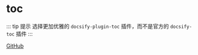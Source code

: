 # toc

::: tip 提示
选择更加优雅的 `docsify-plugin-toc` 插件，而不是官方的 `docsify-toc` 插件
:::

[GitHub](https://github.com/justintien/docsify-plugin-toc)
